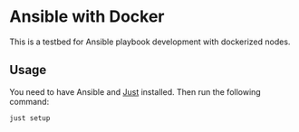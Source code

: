 # Ansible with Docker

This is a testbed for Ansible playbook development with dockerized nodes.

## Usage

You need to have Ansible and [Just](https://github.com/casey/just) installed. Then run the following command:

```bash
just setup
```
